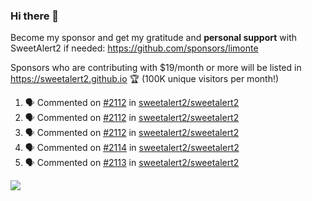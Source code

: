 ### Hi there 👋

Become my sponsor and get my gratitude and **personal support** with SweetAlert2 if needed: https://github.com/sponsors/limonte

Sponsors who are contributing with $19/month or more will be listed in https://sweetalert2.github.io 🏆 (100K unique visitors per month!)

<!--START_SECTION:activity-->
1. 🗣 Commented on [#2112](https://github.com/sweetalert2/sweetalert2/issues/2112) in [sweetalert2/sweetalert2](https://github.com/sweetalert2/sweetalert2)
2. 🗣 Commented on [#2112](https://github.com/sweetalert2/sweetalert2/issues/2112) in [sweetalert2/sweetalert2](https://github.com/sweetalert2/sweetalert2)
3. 🗣 Commented on [#2112](https://github.com/sweetalert2/sweetalert2/issues/2112) in [sweetalert2/sweetalert2](https://github.com/sweetalert2/sweetalert2)
4. 🗣 Commented on [#2114](https://github.com/sweetalert2/sweetalert2/issues/2114) in [sweetalert2/sweetalert2](https://github.com/sweetalert2/sweetalert2)
5. 🗣 Commented on [#2113](https://github.com/sweetalert2/sweetalert2/issues/2113) in [sweetalert2/sweetalert2](https://github.com/sweetalert2/sweetalert2)
<!--END_SECTION:activity-->

![](https://github-readme-stats.vercel.app/api?username=limonte&theme=vue&show_icons=true)
